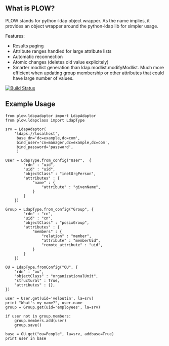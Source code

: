 ## What is PLOW? ##

PLOW stands for python-ldap object wrapper. As the name implies, it provides
an object wrapper around the python-ldap lib for simpler usage.

Features:
 * Results paging
 * Attribute ranges handled for large attribute lists
 * Automatic reconnection
 * Atomic changes (deletes old value explicitely)
 * Smarter modlist generation than ldap.modlist.modifyModlist. Much more efficient when updating
   group membership or other attributes that could have large number of values.

[![Build Status](https://travis-ci.org/veloutin/plow.png)](https://travis-ci.org/veloutin/plow)

## Example Usage ##


    from plow.ldapadaptor import LdapAdaptor
    from plow.ldapclass import LdapType

    srv = LdapAdaptor(
        'ldaps://localhost',
         base_dn='dc=example,dc=com',
         bind_user='cn=manager,dc=example,dc=com',
         bind_password='password',
         )

    User = LdapType.from_config("User",  {
            "rdn" : "uid",
            "uid" : "uid",
            "objectClass" : "inetOrgPerson",
            "attributes" : {
                "name" : {
                    "attribute" : "givenName",
                }
            }
        })

    Group = LdapType.from_config("Group", {
            "rdn" : "cn",
            "uid" : "cn",
            "objectClass" : "posixGroup",
            "attributes" : {
                "members" : {
                    "relation" : "member",
                    "attribute" : "memberUid",
                    "remote_attribute" : "uid",
                }
            }
        })

    OU = LdapType.fromConfig("OU", {
        "rdn" : "ou",
        "objectClass" : "organizationalUnit",
        "structural" : True,
        "attributes" : {},
    })

    user = User.get(uid='veloutin', la=srv)
    print "What's my name?", user.name
    group = Group.get(uid='employees', la=srv)

    if user not in group.members:
        group.members.add(user)
        group.save()

    base = OU.get("ou=People", la=srv, addbase=True)
    print user in base

